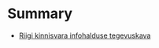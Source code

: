 # Summary

* [Riigi kinnisvara infohalduse tegevuskava](riigi_kinnisvara_infohalduse_tegevuskava.md)

